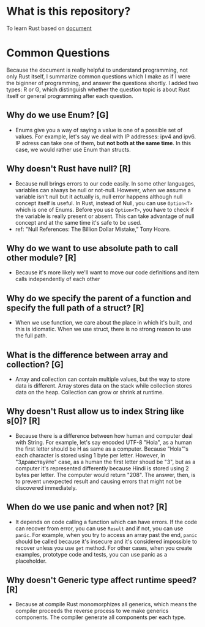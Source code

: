 # What is this repository?
To learn Rust based on [document](https://doc.rust-lang.org/book/title-page.html)

# Common Questions
Because the document is really helpful to understand programming, not only Rust itself, I summarize common questions which I make as if I were the biginner of programming, and answer the questions shortly. I added two types: R or G, which distinguish whether the question topic is about Rust itself or general programming after each question.

## Why do we use Enum? [G]
- Enums give you a way of saying a value is one of a possible set of values. For example, let's say we deal with IP addresses: ipv4 and ipv6. IP adress can take one of them, but **not both at the same time**. In this case, we would rather use Enum than structs.

## Why doesn't Rust have null? [R]
- Because null brings errors to our code easily. In some other languages, variables can always be null or not-null. However, when we assume a variable isn't null but it actually is, null error happens although null concept itself is useful. In Rust, instead of Null, you can use `Option<T>` which is one of Enums. Before you use `Option<T>`, you have to check if the variable is really present or absent. This can take advantage of null concept and at the same time it's safe to be used.
- ref: "Null References: The Billion Dollar Mistake,” Tony Hoare.

## Why do we want to use absolute path to call other module? [R]
- Because it's more likely we'll want to move our code definitions and item calls independently of each other

## Why do we specify the parent of a function and specify the full path of a struct? [R]
- When we use function, we care about the place in which it's built, and this is idiomatic. When we use struct, there is no strong reason to use the full path.

## What is the difference between array and collection? [G]
- Array and collection can contain multiple values, but the way to store data is different. Array stores data on the stack while collection stores data on the heap. Collection can grow or shrink at runtime.

## Why doesn't Rust allow us to index String like s[0]? [R]
- Because there is a difference between how human and computer deal with String. For example, let's say encoded UTF-8 "Hola", as a human the first letter should be H as same as a computer. Because "Hola"'s each character is stored using 1 byte per letter. However, in "Здравствуйте" case, as a human the first letter shoud be "З", but as a computer it's represented differently because Hindi is stored using 2 bytes per letter. The computer would return "208". The answer, then, is to prevent unexpected result and causing errors that might not be discovered immediately.

## When do we use panic and when not? [R]
- It depends on code calling a function which can have errors. If the code can recover from error, you can use `Result` and if not, you can use `panic`. For example, when you try to access an array past the end, `panic` should be called because it's insecure and it's considered impossible to recover unless you use `get` method. For other cases, when you create examples, prototype code and tests, you can use panic as a placeholder.

## Why doesn't Generic type affect runtime speed? [R]
- Because at compile Rust monomorphizes all generics, which means the compiler proceeds the reverse process to we make generics components. The compiler generate all components per each type.